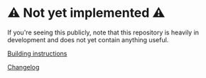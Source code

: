 ﻿# ⚠️ Not yet implemented ⚠️
If you're seeing this publicly, note that this repository is heavily in development and does
not yet contain anything useful.

[Building instructions](BUILDING.md)

[Changelog](CHANGELOG.md)
